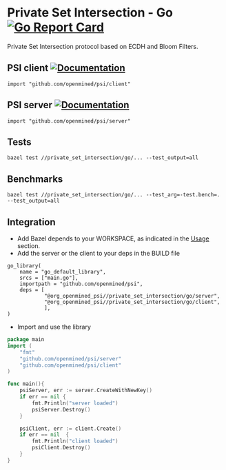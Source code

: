 # Private Set Intersection - Go [![Go Report Card](https://goreportcard.com/badge/github.com/OpenMined/PSI)](https://goreportcard.com/report/github.com/OpenMined/PSI)

Private Set Intersection protocol based on ECDH and Bloom Filters.


## PSI client [![Documentation](https://img.shields.io/badge/godoc-reference-blue.svg)](https://pkg.go.dev/github.com/OpenMined/PSI/private_set_intersection/go/client)
```
import "github.com/openmined/psi/client"
```

## PSI server [![Documentation](https://img.shields.io/badge/godoc-reference-blue.svg)](https://pkg.go.dev/github.com/OpenMined/PSI/private_set_intersection/go/server)
```
import "github.com/openmined/psi/server"
```

## Tests
```
bazel test //private_set_intersection/go/... --test_output=all
```

## Benchmarks
```
bazel test //private_set_intersection/go/... --test_arg=-test.bench=. --test_output=all
```

## Integration

* Add Bazel depends to your WORKSPACE, as indicated in the [Usage](https://github.com/OpenMined/PSI#Usage) section.
* Add the server or the client to your deps in the BUILD file


```
go_library(
    name = "go_default_library",
    srcs = ["main.go"],
    importpath = "github.com/openmined/psi",
    deps = [
            "@org_openmined_psi//private_set_intersection/go/server",
            "@org_openmined_psi//private_set_intersection/go/client",
            ],
)
```


* Import and use the library

```go
package main
import (
    "fmt"
    "github.com/openmined/psi/server"
    "github.com/openmined/psi/client"
)

func main(){
    psiServer, err := server.CreateWithNewKey()
    if err == nil {
        fmt.Println("server loaded")
        psiServer.Destroy()
    }

    psiClient, err := client.Create()
    if err == nil  {
        fmt.Println("client loaded")
        psiClient.Destroy()
    }
}
```

